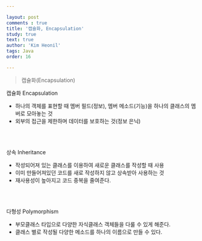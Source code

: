 ```yaml
---

layout: post
comments : true
title: '캡슐화, Encapsulation'
study: true
text: true
author: 'Kim Heonil'
tags: Java
order: 16

---
```


> 캡슐화(Encapsulation) <br>


캡슐화 Encapsulation
- 하나의 객체를 표현할 때 멤버 필드(정보), 멤버 메소드(기능)을 하나의 클래스의 멤버로 모아놓는 것
- 외부의 접근을 제한하며 데이터를 보호하는 것(정보 은닉)
<br>
<br> 

상속 Inheritance
- 작성되어져 있는 클래스를 이용하여 새로운 클래스를 작성할 때 사용
- 이미 만들어져있던 코드를 새로 작성하지 않고 상속받아 사용하는 것
- 재사용성이 높아지고 코드 중복을 줄여준다.
<br>
<br>

다형성 Polymorphism
- 부모클래스 타입으로 다양한 자식클래스 객체들을 다룰 수 있게 해준다.
- 클래스 별로 작성될 다양한 메소드를 하나의 이름으로 만들 수 있다. 

<br><br>